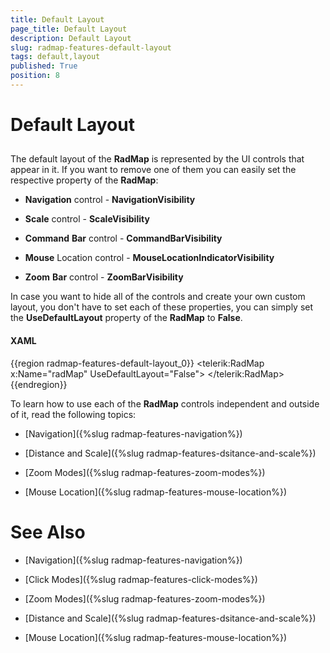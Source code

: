 ```yaml
---
title: Default Layout
page_title: Default Layout
description: Default Layout
slug: radmap-features-default-layout
tags: default,layout
published: True
position: 8
---
```


# Default Layout



## 

The default layout of the __RadMap__ is represented by the UI controls that appear in it. If you want to remove one of them you can easily set the respective property of the __RadMap__:

* __Navigation__ control - __NavigationVisibility__

* __Scale__ control - __ScaleVisibility__

* __Command__ __Bar__ control - __CommandBarVisibility__

* __Mouse__ Location control - __MouseLocationIndicatorVisibility__

* __Zoom__ __Bar__ control - __ZoomBarVisibility__

In case you want to hide all of the controls and create your own custom layout, you don't have to set each of these properties, you can simply set the __UseDefaultLayout__ property of the __RadMap__ to __False__.

#### __XAML__

{{region radmap-features-default-layout_0}}
	<telerik:RadMap x:Name="radMap"
	                UseDefaultLayout="False">
	</telerik:RadMap>
	{{endregion}}



To learn how to use each of the __RadMap__ controls independent and outside of it, read the following topics:

* [Navigation]({%slug radmap-features-navigation%})

* [Distance and Scale]({%slug radmap-features-dsitance-and-scale%})

* [Zoom Modes]({%slug radmap-features-zoom-modes%})

* [Mouse Location]({%slug radmap-features-mouse-location%})

# See Also

 * [Navigation]({%slug radmap-features-navigation%})

 * [Click Modes]({%slug radmap-features-click-modes%})

 * [Zoom Modes]({%slug radmap-features-zoom-modes%})

 * [Distance and Scale]({%slug radmap-features-dsitance-and-scale%})

 * [Mouse Location]({%slug radmap-features-mouse-location%})
